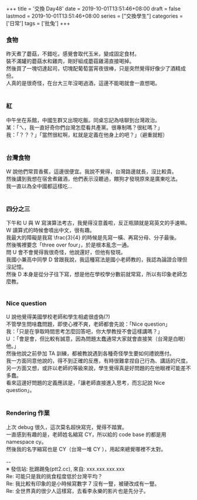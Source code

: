 +++
title = '交換 Day48'
date = 2019-10-01T13:51:46+08:00
draft = false
lastmod = 2019-10-01T13:51:46+08:00
series = ["交換學生"]
categories = ['日常']
tags = ['批兔']
+++
### 食物 
昨天煮了蘑菇，不錯吃，感覺會取代玉米，變成固定食材。<br>
裝不滿罐的蘑菇水和雞肉，剛好組成蘑菇雞湯直接喝掉。<br>
然後買了一塊切達起司，切塊配葡萄當宵夜很棒，只是突然覺得好像少了酒精成份。<br>
人真的是很奇怪，在台大三年沒喝過酒，這邊不能喝就會一直想喝。<br>
<br>
### 紅 
中午坐在系館，中國生群又出現吃飯。同桌忘記為啥聊到台灣政治。<br>
某：「ㄟ，我一直好奇你們台灣怎麼看共產黨。很專制嗎？很紅嗎？」<br>
我：「？？？」「當然很紅啊，紅就是定義在他身上的吧？」（避重就輕）<br>
<br>
### 台灣食物 
W 說他們常買香蕉，這邊很便宜。我說不覺得，台灣路邊就長，沒比較貴。<br>
然後講到我想在宿舍煮雞酒，他們表示沒聽過，餵狗才發現原來是廣東吃法。<br>
我一直以為全中國都這樣吃...<br>
<br>
### 四分之三 
下午和 U 與 W 寫演算法考古，我覺得沒意義啦，反正瓶頸就是寫英文的手速嘛。<br>
W 讀算式的時候會噴出中文，很有趣。<br>
我最大的障礙是我寫 \frac{3}{4} 的時候是先寫一橫、再寫分母、分子最後。<br>
然後嘴裡要念「three over four」，於是根本亂念一通。<br>
問 U 會不會覺得我很奇怪，他說還好，但他有發現。<br>
我國小兼高中同學 D 曾跟我說，我這種寫法是國小老師教的，我認為論證合理但沒記憶。<br>
然後 D 本身是從分子往下寫，想是他在學校學分數前就常寫，所以有印象老師怎麼教。<br>
<br>
### Nice question 
U 說他覺得美國學校老師和學生相處很虛偽(?)<br>
不管學生問啥蠢問題，即使心裡不爽，老師都會先說：「Nice question」<br>
我：「只是在爭取時間思考怎麼回答吧，你大學教授不會這樣講嗎？」<br>
U ：「會是會，但比較有誠意，因為問題太蠢通常大家就會直接笑（台灣是白眼）他。」<br>
然後他說之前參加 TA 訓練，都被教說遇到各種奇怪學生要如何禮貌應付。<br>
我一方面同意他說的，得不到正確的反應，有時很難拿捏自己行為、講話的尺度。<br>
另一方面又想，或許以老師的等級來說，學生覺得真是好問題的在他眼裡可能差不多蠢。<br>
看來這邊好問題的定義應該是，「讓老師直接進入思考，而忘記說 Nice question」。<br>
<br>
### Rendering 作業 
上次 debug 很久，這次莫名超快寫完，覺得不踏實。<br>
一直感到有趣的是，老師姓名縮寫 CY，所以給的 code base 的都是用 namespace cy。<br>
然後我的名字縮寫也是 CY（台灣一堆 CY ），用起來總覺哪裡不太對。<br>
<br>
--<br>
※ 發信站: 批踢踢兔(ptt2.cc), 來自: xxx.xxx.xxx.xxx<br>
Re: 可能只是我的挑食程度低於台灣平均？<br>
Re: 我比較有印象的是小時候寫數字 7 沒有一豎，被硬改成有一豎。<br>
Re: 全世界真的很少人這樣寫，去看李永樂的影片也是先分子。<br>
